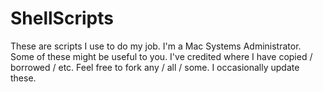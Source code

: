 ShellScripts
============

These are scripts I use to do my job. I'm a Mac Systems Administrator. Some of these might be useful to you.
I've credited where I have copied / borrowed / etc. Feel free to fork  any / all / some. I occasionally update these.

